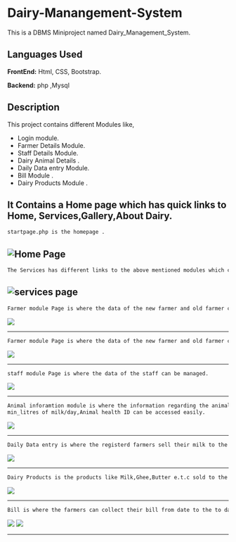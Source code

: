 
# Dairy-Manangement-System
This is a DBMS Miniproject named Dairy_Management_System.

## Languages Used

**FrontEnd:** Html, CSS, Bootstrap.

**Backend:**  php ,Mysql


## Description
This project contains different Modules like, 
- Login module.
- Farmer Details Module. 
- Staff Details Module. 
- Dairy Animal Details . 
- Daily Data entry Module. 
- Bill Module . 
- Dairy Products Module .

It Contains a Home page which has quick links to Home, Services,Gallery,About Dairy.
----------------------------------------------------------------------------------------------------------------------------------------
```bash
startpage.php is the homepage . 
```
![Home Page](Screen_shots/startpage.png)
</br>
----------------------------------------------------------------------------------------------------------------------------------------
```bash
The Services has different links to the above mentioned modules which can be accessed from the services page.
```
![services page](Screen_shots/services.png)
</br>
----------------------------------------------------------------------------------------------------------------------------------------
```bash
Farmer module Page is where the data of the new farmer and old farmer can be managed like can be added or deleted.
```
![](Screen_shots/Farmer.png)
</br>

----------------------------------------------------------------------------------------------------------------------------------------
```bash
Farmer module Page is where the data of the new farmer and old farmer can be managed like can be added or deleted.
```
![](Screen_shots/farmer-1.png)
</br>

----------------------------------------------------------------------------------------------------------------------------------------
```bash
staff module Page is where the data of the staff can be managed.
```
![](Screen_shots/staff.png)
</br>

---------------------------------------------------------------------------------------------------------------------------------------
```bash
Animal inforamtion module is where the information regarding the animal i.e. Cow or Buffalo , 
min_litres of milk/day,Animal health ID can be accessed easily.
```
![](Screen_shots/Animal_info.png)
</br>

---------------------------------------------------------------------------------------------------------------------------------------
```bash
Daily Data entry is where the registerd farmers sell their milk to the dairy on daily basis.
```
![](Screen_shots/Daily_Data.png)
</br>

---------------------------------------------------------------------------------------------------------------------------------------
```bash
Dairy Products is the products like Milk,Ghee,Butter e.t.c sold to the customers of the dairy.
```
![](Screen_shots/products.png)
</br>

--------------------------------------------------------------------------------------------------------------------------------------
```bash
Bill is where the farmers can collect their bill from date to the to date.
```
![](Screen_shots/Bill.png)
![](Screen_shots/Bill-1.png)

---------------------------------------------------------------------------------------------------------------------------------------








